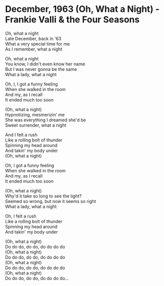 # December, 1963 (Oh, What a Night) - Frankie Valli & the Four Seasons

Oh, what a night\
Late December, back in '63\
What a very special time for me\
As I remember, what a night

Oh, what a night\
You know, I didn't even know her name\
But I was never gonna be the same\
What a lady, what a night

Oh, I, I got a funny feeling\
When she walked in the room\
And my, as I recall\
It ended much too soon

(Oh, what a night)\
Hypnotizing, mesmerizin' me\
She was everything I dreamed she'd be\
Sweet surrender, what a night

And I felt a rush\
Like a rolling bolt of thunder\
Spinning my head around\
And takin' my body under\
(Oh, what a night)

Oh, I got a funny feeling\
When she walked in the room\
And my, as I recall\
It ended much too soon

(Oh, what a night)\
Why'd it take so long to see the light?\
Seemed so wrong, but now it seems so right\
What a lady, what a night

Oh, I felt a rush\
Like a rolling bolt of thunder\
Spinning my head around\
And takin' my body under

(Oh, what a night)\
Do do do, do do, do do do do\
(Oh, what a night)\
Do do do, do do, do do do do\
(Oh, what a night)\
Do do do, do do, do do do do\
(Oh, what a night)\
Do do do, do do, do do do do...